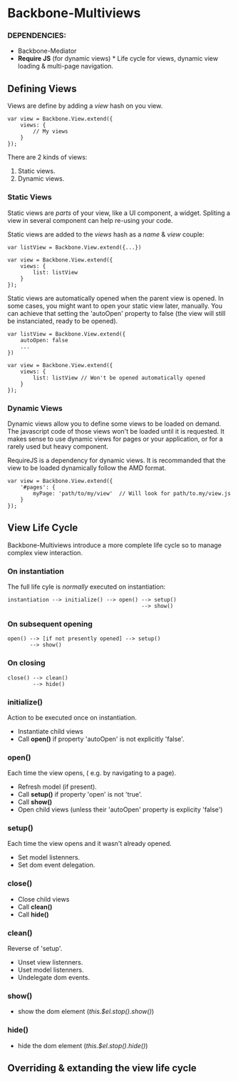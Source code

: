 # Backbone-Multiviews

### DEPENDENCIES: 

* Backbone-Mediator
* **Require JS** (for dynamic views) 
               * 
Life cycle for views, dynamic view loading & multi-page navigation.

## Defining Views

Views are define by adding a *view* hash on you view. 

    var view = Backbone.View.extend({
        views: {
            // My views
        }
    });
    
There are 2 kinds of views: 

1. Static views.
2. Dynamic views.

### Static Views

Static views are *parts* of your view, like a UI component, a widget. Spliting a view in several component can help
re-using your code.

Static views are added to the *views* hash as a *name* & *view* couple:

    var listView = Backbone.View.extend({...})

    var view = Backbone.View.extend({
        views: {
            list: listView
        }
    });    
    
Static views are automatically opened when the parent view is opened.
In some cases, you might want to open your static view later, manually. You can achieve that setting the 'autoOpen'
property to false (the view will still be instanciated, ready to be opened).

    var listView = Backbone.View.extend({
        autoOpen: false
        ...
    })

    var view = Backbone.View.extend({
        views: {
            list: listView // Won't be opened automatically opened
        }
    });   

### Dynamic Views

Dynamic views allow you to define some views to be loaded on demand. The javascript code of those views won't
be loaded until it is requested. It makes sense to use dynamic views for pages or your application, or for a 
rarely used but heavy component.

RequireJS is a dependency for dynamic views. It is recommanded that 
the view to be loaded dynamically follow the AMD format. 

    var view = Backbone.View.extend({
        '#pages': {
            myPage: 'path/to/my/view'  // Will look for path/to.my/view.js
        }
    });  

## View Life Cycle

Backbone-Multiviews introduce a more complete life cycle so to manage complex view interaction.

### On instantiation
The full life cyle is *normally* executed on instantiation:

    instantiation --> initialize() --> open() --> setup()
                                              --> show()
### On subsequent opening

    open() --> [if not presently opened] --> setup()
           --> show()
           
### On closing

    close() --> clean()
            --> hide()
  
### initialize()
  
Action to be executed once on instantiation.
 
* Instantiate child views
* Call **open()** if property 'autoOpen' is not explicitly 'false'.

### open()

Each time the view opens, ( e.g. by navigating to a page).

* Refresh model (if present).
* Call **setup()** if property 'open' is not 'true'.
* Call **show()**
* Open child views (unless their 'autoOpen' property is explicity 'false')

### setup()

Each time the view opens and it wasn't already opened.

* Set model listenners.
* Set dom event delegation.

### close()

* Close child views
* Call **clean()**
* Call **hide()**

### clean()

Reverse of 'setup'. 
            
* Unset view listenners.
* Uset model listenners.
* Undelegate dom events.

### show()

* show the dom element (*this.$el.stop().show()*)
           
### hide()

* hide the dom element (*this.$el.stop().hide()*)

## Overriding & extanding the view life cycle
    